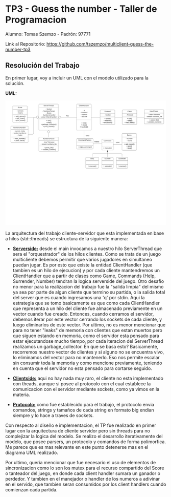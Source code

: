 # TP3 - Guess the number - Taller de Programacion
Alumno: Tomas Szemzo - Padrón: 97771

Link al Repositorio: https://github.com/tszemzo/multiclient-guess-the-number-tp3

## Resolución del Trabajo
 
En primer lugar, voy a incluir un UML con el modelo utilizado para la solución.
 
 **UML:**

![UML](assets/uml.png)

La arquitectura del trabajo cliente-servidor que esta implementada en base a hilos (std::threads) se estructura de la siguiente manera:

* <ins>**Serverside:**</ins> desde el main invocamos a nuestro hilo ServerThread que sera el "orquestrador" de los hilos clientes. Como se trata de un juego multicliente debemos permitir que varios jugadores en simultaneo puedan jugar. Es por esto que existe la entidad ClientHandler (que tambien es un hilo de ejecucion) y por cada cliente mantendremos un ClientHandler que a partir de clases como Game, Commands (Help, Surrender, Number) tendran la logica serverside del juego. Otro desafio no menor para la realizacion del trabajo fue la "salida limpia" del mismo ya sea por parte de algun cliente que termino su partida, o la salida total del server que es cuando ingresamos una 'q' por stdin. Aqui la estrategia que se tomo basicamente es que como cada ClientHandler que representa a un hilo del cliente fue almacenado previamente en un vector cuando fue creado. Entonces, cuando cerramos el servidor, debemos iterar por este vector cerrando los sockets de cada cliente, y luego eliminarlos de este vector. Por ultimo, no es menor mencionar que para no tener "leaks" de memoria con clientes que estan muertos pero que siguen estando en memoria, como el servidor esta pensado para estar ejecutandose mucho tiempo, por cada iteracion del ServerThread realizamos un garbage_collector. En que se basa esto? Basicamente, recorremos nuestro vector de clientes y si alguno no se encuentra vivo, lo eliminamos del vector para no mantenerlo. Eso nos permite escalar sin consumir toda la memoria y como mencione previamente, teniendo en cuenta que el servidor no esta pensado para cortarse seguido.

* <ins>**Clientside:**</ins> aqui no hay nada muy raro, el cliente no esta implementado con theads, aunque si posee al protocolo con el cual establece la comunicacion con el servidor mediante sockets, como ya vimos en la materia.

* <ins>**Protocolo:**</ins> como fue establecido para el trabajo, el protocolo envia comandos, strings y tamaños de cada string en formato big endian siempre y lo hace a traves de sockets.

Con respecto al diseño e implementacion, el TP fue realizado en primer lugar con la arquitectura de cliente servidor pero sin threads para no complejizar la logica del modelo. Se realizo el desarrollo iterativamente del modelo, que posee parsers, un protocolo y comandos de forma polimorfica. Me parece que es mas relevante en este punto detenerse mas en el diagrama UML realizado.

Por ultimo, queria mencionar que fue necesario el uso de elementos de sincronizacion como lo son los mutex para el recurso compartido del Score o tanteador del juego, en donde cada client handler sumara un ganador o perdedor. Y tambien en el manejador o handler de los numeros a adivinar en el servido, que tambien seran consumidos por los client handlers cuando comienzan cada partida.
